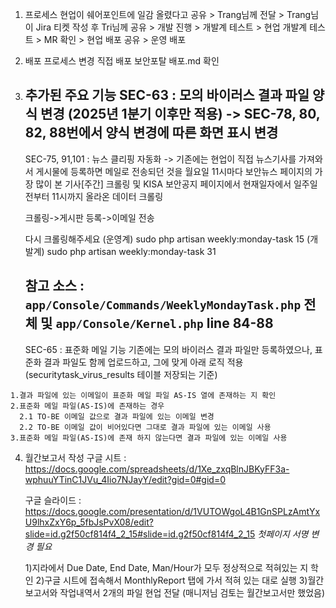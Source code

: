 1. 프로세스
   현업이 쉐어포인트에 일감 올렸다고 공유 > Trang님께 전달 > Trang님이 Jira 티켓 작성 후 Tri님께 공유 > 개발 진행 > 개발계 테스트 > 현업 개발계 테스트 > MR 확인 > 현업 배포 공유 > 운영 배포
   
2. 배포 프로세스 변경
   직접 배포
   보안포탈 배포.md 확인
   
3. 추가된 주요 기능
   SEC-63 : 모의 바이러스 결과 파일 양식 변경 (2025년 1분기 이후만 적용)
   -> SEC-78, 80, 82, 88번에서 양식 변경에 따른 화면 표시 변경
   --------------------------------------------------------------------------------------------------
   SEC-75, 91,101 : 뉴스 클리핑 자동화
   -> 기존에는 현업이 직접 뉴스기사를 가져와서 게시물에 등록하면 메일로 전송되던 것을
   월요일 11시마다  보안뉴스 페이지의 가장 많이 본 기사\[주간] 크롤링 및
   KISA 보안공지 페이지에서 현재일자에서 일주일 전부터 11시까지 올라온 데이터 크롤링
   
   크롤링->게시판 등록->이메일 전송

	다시 크롤링해주세요
   (운영계) sudo php artisan weekly:monday-task 15
   (개발계) sudo php artisan weekly:monday-task 31
   
   참고 소스 : `app/Console/Commands/WeeklyMondayTask.php` 전체 및 
   `app/Console/Kernel.php` line 84-88
   --------------------------------------------------------------------------------------------------
   SEC-65 : 표준화 메일 기능
   기존에는 모의 바이러스 결과 파일만 등록하였으나, 표준화 결과 파일도 함께 업로드하고,
   그에 맞게 아래 로직 적용 (securitytask_virus_results 테이블 저장되는 기준)
  ```
1.결과 파일에 있는 이메일이 표준화 메일 파일 AS-IS 열에 존재하는 지 확인
2.표준화 메일 파일(AS-IS)에 존재하는 경우
    2.1 TO-BE 이메일 값으로 결과 파일에 있는 이메일 변경 
    2.2 TO-BE 이메일 값이 비어있다면 그대로 결과 파일에 있는 이메일 사용 
3.표준화 메일 파일(AS-IS)에 존재 하지 않는다면 결과 파일에 있는 이메일 사용 
  ```


4. 월간보고서 작성
   구글 시트 : https://docs.google.com/spreadsheets/d/1Xe_zxqBlnJBKyFF3a-wphuuYTinC1JVu_4Iio7NJayY/edit?gid=0#gid=0
   
   구글 슬라이드 : https://docs.google.com/presentation/d/1VUTOWgoL4B1GnSPLzAmtYxU9lhxZxY6p_5fbJsPvX08/edit?slide=id.g2f50cf814f4_2_15#slide=id.g2f50cf814f4_2_15
   *첫페이지 서명 변경 필요*
   
   1)지라에서 Due Date, End Date, Man/Hour가 모두 정상적으로 적혀있는 지 학인
   2)구글 시트에 접속해서 MonthlyReport 탭에 가서 적혀 있는 대로 실행
   3)월간보고서와 작업내역서 2개의 파일 현업 전달 (매니저님 검토는 월간보고서만 했었음)
   